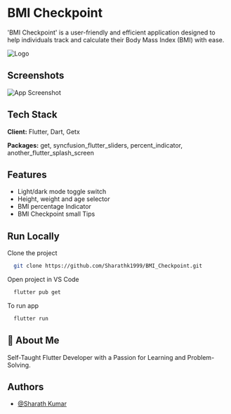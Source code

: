 
# BMI Checkpoint

'BMI Checkpoint' is a user-friendly and efficient application designed to help individuals track and calculate their Body Mass Index (BMI) with ease.


![Logo](https://blogger.googleusercontent.com/img/b/R29vZ2xl/AVvXsEi-f3npajcIras3g6rQ2wr6HLaUS4gqFw8dZcAUSfsHaSlpoAz2IeSUcJ9NmjYPZuBEA-Mjv7hyGNur3rFuijF3i71-98_mV0eIrgK_uy2l69rsSqUENjbXWP0zihwN9QP5_jLXVmHkFV0ESjRzEyHP_BeBv40RAawLTJulkcBg-YaUehAoa9MngiFLk_NO/s500/BMI_Checkpoint_Bg.jpgg)


## Screenshots

![App Screenshot](https://blogger.googleusercontent.com/img/b/R29vZ2xl/AVvXsEhrs0395iHUGhCDmdVf4EBMwXA-JOL85ddTFl2wM2wv-xqlMsYXacsPacNoGBvxybIdHkkCYsnukL9GGvLzrxmVrxHWQdEL-jSt06Ur4Zzkjq3GR1ktQcagPEaykJWcQGJC0tfXEm-FkClL-kbqngQ7hI3mmR5kxpcqaGayCQik1YrYr6kwZTdSDK3Gqfqu/s1280/Untitled%20design.png)





## Tech Stack

**Client:** Flutter, Dart, Getx

**Packages:** get, syncfusion_flutter_sliders, percent_indicator, another_flutter_splash_screen


## Features

- Light/dark mode toggle switch
- Height, weight and age selector
- BMI percentage Indicator
- BMI Checkpoint small Tips


## Run Locally

Clone the project

```bash
  git clone https://github.com/Sharathk1999/BMI_Checkpoint.git
```

Open project in VS Code

```bash
  flutter pub get
```

To run app

```bash
  flutter run
```




## 🚀 About Me
Self-Taught Flutter Developer with a Passion for Learning and Problem-Solving.


## Authors

- [@Sharath Kumar](https://github.com/Sharathk1999)

